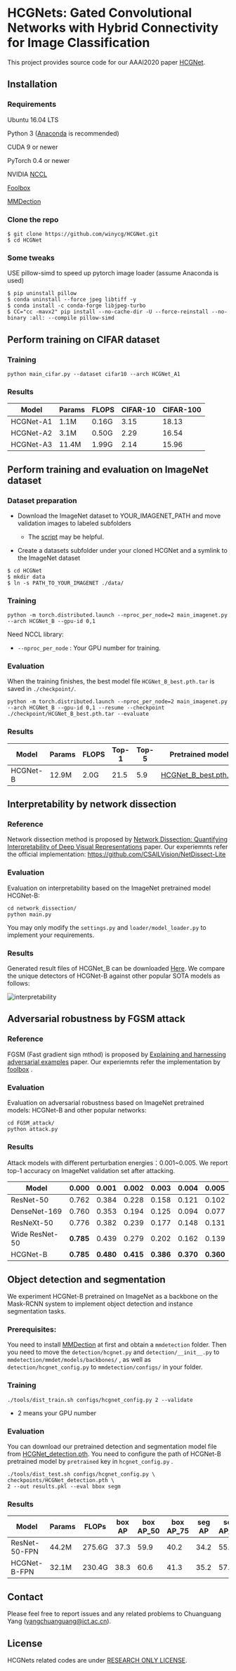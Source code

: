 ﻿
# HCGNets: Gated Convolutional Networks with Hybrid Connectivity for Image Classification

This project provides source code for our AAAI2020 paper [HCGNet](https://arxiv.org/pdf/1908.09699.pdf).



## Installation

### Requirements

Ubuntu 16.04 LTS

Python 3 ([Anaconda](https://www.anaconda.com/) is recommended)

CUDA 9 or newer

PyTorch 0.4 or newer

NVIDIA [NCCL](https://docs.nvidia.com/deeplearning/sdk/nccl-install-guide/index.html)

[Foolbox](https://github.com/bethgelab/foolbox)

[MMDection](https://github.com/open-mmlab/mmdetection)

### Clone the repo
```
$ git clone https://github.com/winycg/HCGNet.git
$ cd HCGNet
```

### Some tweaks

USE pillow-simd to speed up pytorch image loader (assume Anaconda is used)

```
$ pip uninstall pillow
$ conda uninstall --force jpeg libtiff -y
$ conda install -c conda-forge libjpeg-turbo
$ CC="cc -mavx2" pip install --no-cache-dir -U --force-reinstall --no-binary :all: --compile pillow-simd
```

## Perform training on CIFAR dataset
### Training
```
python main_cifar.py --dataset cifar10 --arch HCGNet_A1
```
### Results
| Model | Params | FLOPS | CIFAR-10 | CIFAR-100 | 
| - | - | - | - | - |
| HCGNet-A1 | 1.1M | 0.16G |3.15 | 18.13 |
| HCGNet-A2 | 3.1M | 0.50G |2.29 | 16.54 |
| HCGNet-A3 | 11.4M | 1.99G |2.14 | 15.96 |



## Perform training and evaluation on ImageNet dataset

### Dataset preparation

- Download the ImageNet dataset to YOUR_IMAGENET_PATH and move validation images to labeled subfolders
    - The [script](https://raw.githubusercontent.com/soumith/imagenetloader.torch/master/valprep.sh) may be helpful.

- Create a datasets subfolder under your cloned HCGNet and a symlink to the ImageNet dataset

```
$ cd HCGNet
$ mkdir data
$ ln -s PATH_TO_YOUR_IMAGENET ./data/
```

### Training

```
python -m torch.distributed.launch --nproc_per_node=2 main_imagenet.py --arch HCGNet_B --gpu-id 0,1
```
Need NCCL library:

- `--nproc_per_node` : Your GPU number for training.
### Evaluation
When the training finishes, the best model file  `HCGNet_B_best.pth.tar` is saved in `./checkpoint/`.
```
python -m torch.distributed.launch --nproc_per_node=2 main_imagenet.py --arch HCGNet_B --gpu-id 0,1 --resume --checkpoint ./checkpoint/HCGNet_B_best.pth.tar --evaluate 
```

### Results
| Model | Params | FLOPS | Top-1 | Top-5 | Pretrained model|
| - | - | - | - | - |- |
| HCGNet-B | 12.9M | 2.0G |21.5 | 5.9 |[HCGNet_B_best.pth.tar](https://drive.google.com/file/d/1foA9pa4KZopzMMihGudBCE6B1C_-p1W0/view?usp=sharing)|

## Interpretability by network dissection
### Reference
Network dissection method is proposed by
[Network Dissection: Quantifying Interpretability of Deep Visual Representations](https://arxiv.org/abs/1711.05611) paper. Our experiemnts refer the official implementation: https://github.com/CSAILVision/NetDissect-Lite

### Evaluation
Evaluation on interpretability based on the ImageNet pretrained model HCGNet-B:
```
cd network_dissection/
python main.py
```
You may only modify the `settings.py` and `loader/model_loader.py` to implement your requirements.

### Results
Generated result files of HCGNet_B can be downloaded [Here](https://drive.google.com/open?id=1m36qWd1Py_HTDoN8UNEftKdIegPj0Olj).
We compare the unique detectors of HCGNet-B against other popular SOTA models as follows:

![interpretability](figs/interpretability.png)

## Adversarial robustness by FGSM attack
### Reference
FGSM (Fast gradient sign mthod) is proposed by
[Explaining and harnessing adversarial examples](https://arxiv.org/pdf/1412.6572.pdf) paper. Our experiemnts refer the implementation by [foolbox](https://github.com/bethgelab/foolbox) .

### Evaluation
Evaluation on adversarial robustness based on ImageNet pretrained models: HCGNet-B and other popular networks:
```
cd FGSM_attack/
python attack.py
```

### Results
Attack models with different perturbation energies：0.001~0.005. We report top-1 accuracy on ImageNet validation set after attacking.

| Model | 0.000| 0.001 | 0.002 | 0.003 | 0.004 | 0.005|
| - | - | - | - | - |- | - |
| ResNet-50| 0.762 | 0.384 |0.228 | 0.158|0.121|0.102 |
| DenseNet-169 | 0.760 | 0.353 | 0.194 | 0.125|0.094|0.077|
| ResNeXt-50  | 0.776  | 0.382  |  0.239 |    0.177 | 0.148 | 0.131 |
|Wide ResNet-50| **0.785**  | 0.439  |  0.279 | 0.202 | 0.162 | 0.139 |
|HCGNet-B| **0.785**  | **0.480**  | **0.415**  | **0.386**  | **0.370** | **0.360** |


## Object detection and segmentation
We experiment HCGNet-B pretrained on ImageNet as a backbone on the Mask-RCNN system to implement object detection and instance segmentation tasks.
### Prerequisites:
You need to install [MMDection](https://github.com/open-mmlab/mmdetection) at first and obtain a `mmdetection` folder.  Then you need to move the  `detection/hcgnet.py`  and `detection/__init__.py` to `mmdetection/mmdet/models/backbones/` , as well as `detection/hcgnet_config.py` to `mmdetection/configs/` in your  folder.  
### Training

```
./tools/dist_train.sh configs/hcgnet_config.py 2 --validate
```
- 2 means your GPU number
### Evaluation
You can download our pretrained detection and segmentation model file from [HCGNet_detection.pth](https://drive.google.com/open?id=19-zoPCX5ZywTcg1Z9QQAj5mAEo8wraoi). You need to configure the path of HCGNet-B pretrained model by `pretrained` key in `hcgnet_config.py` .
```
./tools/dist_test.sh configs/hcgnet_config.py \ checkpoints/HCGNet_detection.pth \
2 --out results.pkl --eval bbox segm
```

### Results
| Model | Params|FLOPs| box AP | box AP_50 | box AP_75 | seg AP | seg AP_50|seg AP_75 |
| - | - | - | - | - |- | - |- |- |
| ResNet-50-FPN| 44.2M | 275.6G |37.3  | 59.9|40.2 |34.2  |55.9 |36.2 |
| HCGNet-B-FPN | 32.1M | 230.4G |38.3 |60.6 |41.3 |35.2 |57.5| 37.1|
## Contact

Please feel free to report issues and any related problems to Chuanguang Yang (yangchuanguang@ict.ac.cn).

## License

HCGNets related codes are under [RESEARCH ONLY LICENSE](./LICENSE).
